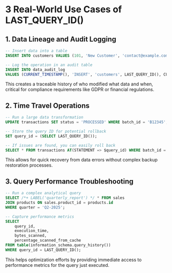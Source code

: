 # 3 Real-World Use Cases of LAST_QUERY_ID()

## 1. Data Lineage and Audit Logging
```sql
-- Insert data into a table
INSERT INTO customers VALUES (101, 'New Customer', 'contact@example.com');

-- Log the operation in an audit table
INSERT INTO data_audit_log 
VALUES (CURRENT_TIMESTAMP(), 'INSERT', 'customers', LAST_QUERY_ID(), CURRENT_USER());
```
This creates a traceable history of who modified what data and when, critical for compliance requirements like GDPR or financial regulations.

## 2. Time Travel Operations
```sql
-- Run a large data transformation
UPDATE transactions SET status = 'PROCESSED' WHERE batch_id = 'B12345';

-- Store the query ID for potential rollback
SET query_id = (SELECT LAST_QUERY_ID());

-- If issues are found, you can easily roll back
SELECT * FROM transactions AT(STATEMENT => $query_id) WHERE batch_id = 'B12345';
```
This allows for quick recovery from data errors without complex backup restoration processes.

## 3. Query Performance Troubleshooting
```sql
-- Run a complex analytical query
SELECT /*+ LABEL('quarterly_report') */ * FROM sales 
JOIN products ON sales.product_id = products.id
WHERE quarter = 'Q2-2025';

-- Capture performance metrics
SELECT 
    query_id,
    execution_time,
    bytes_scanned,
    percentage_scanned_from_cache
FROM table(information_schema.query_history())
WHERE query_id = LAST_QUERY_ID();
```
This helps optimization efforts by providing immediate access to performance metrics for the query just executed.